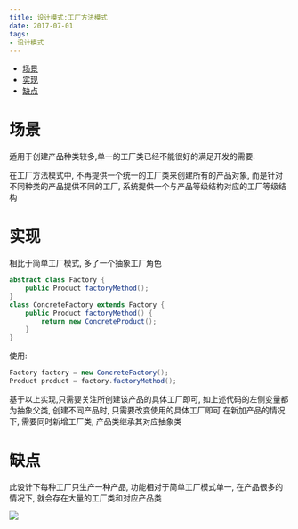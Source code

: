 ```yaml
---
title: 设计模式:工厂方法模式
date: 2017-07-01
tags:
- 设计模式
---
```

<!-- TOC -->

- [场景](#场景)
- [实现](#实现)
- [缺点](#缺点)

<!-- /TOC -->
# 场景

适用于创建产品种类较多,单一的工厂类已经不能很好的满足开发的需要.

在工厂方法模式中, 不再提供一个统一的工厂类来创建所有的产品对象, 而是针对不同种类的产品提供不同的工厂,
系统提供一个与产品等级结构对应的工厂等级结构

# 实现

相比于简单工厂模式, 多了一个抽象工厂角色

```java
abstract class Factory {
    public Product factoryMethod();
}
class ConcreteFactory extends Factory {
    public Product factoryMethod() {
        return new ConcreteProduct();
    }
}
```

使用:
```java
Factory factory = new ConcreteFactory();
Product product = factory.factoryMethod();
```

基于以上实现,只需要关注所创建该产品的具体工厂即可,
如上述代码的左侧变量都为抽象父类, 创建不同产品时, 只需要改变使用的具体工厂即可
在新加产品的情况下, 需要同时新增工厂类, 产品类继承其对应抽象类

# 缺点

此设计下每种工厂只生产一种产品, 功能相对于简单工厂模式单一,
在产品很多的情况下, 就会存在大量的工厂类和对应产品类

[![](https://static.segmentfault.com/v-5b1df2a7/global/img/creativecommons-cc.svg)](https://creativecommons.org/licenses/by-nc-nd/4.0/)